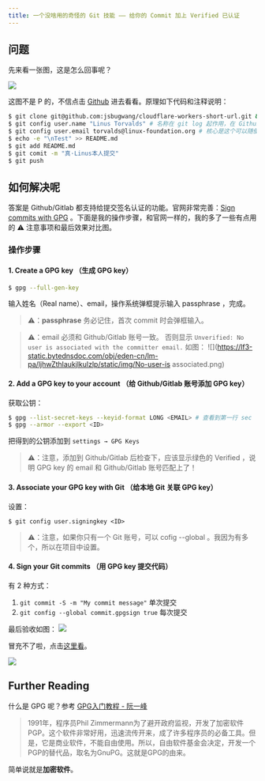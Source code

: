 ```yaml
---
title: 一个没啥用的奇怪的 Git 技能 —— 给你的 Commit 加上 Verified 已认证
---
```


## 问题

先来看一张图，这是怎么回事呢？

![](https://lf3-static.bytednsdoc.com/obj/eden-cn/lm-pa/ljhwZthlaukjlkulzlp/static/img/git-verified-fake.jpeg)

这图不是 P 的，不信点击 [Github](https://github.com/jsbugwang/cloudflare-workers-short-url) 进去看看。原理如下代码和注释说明：

```bash
$ git clone git@github.com:jsbugwang/cloudflare-workers-short-url.git && cd cloudflare-workers-short-url
$ git config user.name "Linus Torvalds" # 名称在 git log 起作用，在 Github/Gitlab 如果能用  email 关联上账号则不起作用
$ git config user.email torvalds@linux-foundation.org # 核心是这个可以随便填写
$ echo -e "\nTest" >> README.md
$ git add README.md
$ git comit -m "真·Linus本人提交"
$ git push 
```

## 如何解决呢

答案是 Github/Gitlab 都支持给提交签名认证的功能。官网非常完善：[Sign commits with GPG](https://docs.gitlab.com/ee/user/project/repository/gpg_signed_commits/) 。下面是我的操作步骤，和官网一样的，我的多了一些有点用的 ⚠️ 注意事项和最后效果对比图。

### 操作步骤

#### 1. Create a GPG key （生成 GPG key）

```bash
$ gpg --full-gen-key
```

输入姓名（Real name）、email，操作系统弹框提示输入 passphrase ，完成。

> ⚠️：**passphrase** 务必记住，首次 commit 时会弹框输入。

> ⚠️：email 必须和 Github/Gitlab 账号一致。 否则显示 `Unverified: No user is associated with the committer email.` 如图：
> ![](https://lf3-static.bytednsdoc.com/obj/eden-cn/lm-pa/ljhwZthlaukjlkulzlp/static/img/No-user-is associated.png)

#### 2. Add a GPG key to your account （给 Github/Gitlab 账号添加 GPG key）

获取公钥：

```bash
$ gpg --list-secret-keys --keyid-format LONG <EMAIL> # 查看到第一行 sec  rsa3072/ 后面的 16 位就是 key ID
$ gpg --armor --export <ID>
```

把得到的公钥添加到 `settings → GPG Keys` 

> ⚠️：注意，添加到 Github/Gitlab 后检查下，应该显示绿色的 Verified ，说明 GPG key 的 email 和 Github/Gitlab 账号匹配上了！

#### 3. Associate your GPG key with Git （给本地 Git 关联 GPG key）

设置：

```
$ git config user.signingkey <ID>
```
> ⚠️：注意，如果你只有一个 Git 账号，可以 cofig --global 。我因为有多个，所以在项目中设置。

#### 4. Sign your Git commits （用 GPG key 提交代码）

有 2 种方式：

1. `git commit -S -m "My commit message"` 单次提交
2. `git config --global commit.gpgsign true` 每次提交

最后验收如图：
![](https://lf3-static.bytednsdoc.com/obj/eden-cn/lm-pa/ljhwZthlaukjlkulzlp/static/img/verified.png)

冒充不了啦，点击[这里看](https://github.com/jsbugwang/cloudflare-workers-short-url/commits/main)。

![](https://lf3-static.bytednsdoc.com/obj/eden-cn/lm-pa/ljhwZthlaukjlkulzlp/static/img/compare.jpg)

## Further Reading

什么是 GPG 呢？参考 [GPG入门教程 - 阮一峰](https://www.ruanyifeng.com/blog/2013/07/gpg.html)

> 1991年，程序员Phil Zimmermann为了避开政府监视，开发了加密软件PGP。这个软件非常好用，迅速流传开来，成了许多程序员的必备工具。但是，它是商业软件，不能自由使用。所以，自由软件基金会决定，开发一个PGP的替代品，取名为GnuPG。这就是GPG的由来。

简单说就是**加密软件**。
